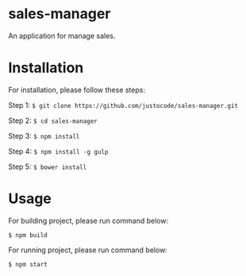 # sales-manager
An application for manage sales.

# Installation
For installation, please follow these steps:

Step 1: `$ git clone https://github.com/justocode/sales-manager.git`

Step 2: `$ cd sales-manager`

Step 3: `$ npm install`

Step 4: `$ npm install -g gulp`

Step 5: `$ bower install`

# Usage
For building project, please run command below:

`$ npm build`

For running project, please run command below:

`$ npm start`
